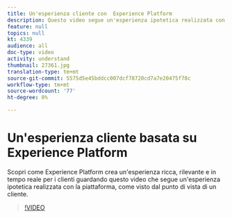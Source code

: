 ```yaml
---
title: Un'esperienza cliente con  Experience Platform
description: Questo video segue un'esperienza ipotetica realizzata con Adobe Experience Platform, come visto dal punto di vista di un cliente. Scopri come  Experience Platform crea un'esperienza ricca, rilevante e in tempo reale.
feature: null
topics: null
kt: 4339
audience: all
doc-type: video
activity: understand
thumbnail: 27361.jpg
translation-type: tm+mt
source-git-commit: 5575d5e45bddcc007dcf78720cd7a7e20475f78c
workflow-type: tm+mt
source-wordcount: '77'
ht-degree: 0%

---
```



# Un&#39;esperienza cliente basata su  Experience Platform

Scopri come  Experience Platform crea un&#39;esperienza ricca, rilevante e in tempo reale per i clienti guardando questo video che segue un&#39;esperienza ipotetica realizzata con la piattaforma, come visto dal punto di vista di un cliente.

>[!VIDEO](https://video.tv.adobe.com/v/27361?quality=12&learn=on)